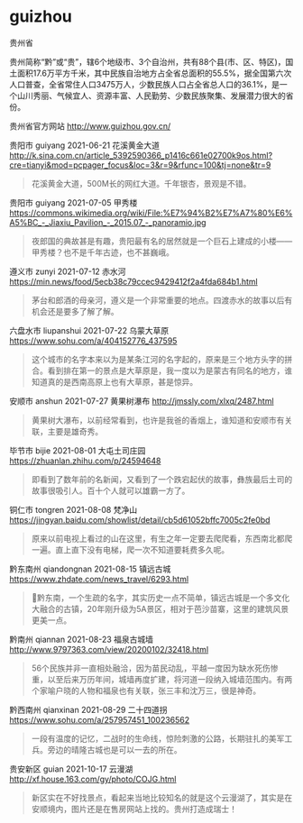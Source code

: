 # guizhou

贵州省

贵州简称“黔”或“贵”，辖6个地级市、3个自治州，共有88个县(市、区、特区)，国土面积17.6万平方千米，其中民族自治地方占全省总面积的55.5%，据全国第六次人口普查，全省常住人口3475万人，少数民族人口占全省总人口的36.1%，是一个山川秀丽、气候宜人、资源丰富、人民勤劳、少数民族聚集、发展潜力很大的省份。

贵州省官方网站 http://www.guizhou.gov.cn/

贵阳市 guiyang 2021-06-21 花溪黄金大道 http://k.sina.com.cn/article_5392590366_p1416c661e02700k9os.html?cre=tianyi&mod=pcpager_focus&loc=3&r=9&rfunc=100&tj=none&tr=9

> 花溪黄金大道，500M长的网红大道。千年银杏，景观是不错。

贵阳市 guiyang 2021-07-05 甲秀楼 https://commons.wikimedia.org/wiki/File:%E7%94%B2%E7%A7%80%E6%A5%BC_-_Jiaxiu_Pavilion_-_2015.07_-_panoramio.jpg

> 夜郎国的典故甚是有趣，贵阳最有名的居然就是一个巨石上建成的小楼——甲秀楼？也不是千年古迹，也不甚巍峨。

遵义市 zunyi 2021-07-12 赤水河 https://min.news/food/5ecb38c79ccec9429412f2a4fda684b1.html

> 茅台和郎酒的母亲河，遵义是一个非常重要的地点。四渡赤水的故事以后有机会还是要多了解了解。

六盘水市 liupanshui 2021-07-22 乌蒙大草原 https://www.sohu.com/a/404152776_437595

> 这个城市的名字本来以为是某条江河的名字起的，原来是三个地方头字的拼合。看到排在第一的景点是大草原是，我一度以为是蒙古有同名的地方，谁知道真的是西南高原上也有大草原，甚是惊异。

安顺市 anshun 2021-07-27 黄果树瀑布 http://jmssly.com/xlxq/2487.html

> 黄果树大瀑布，以前经常看到，也许是我爸的香烟上，谁知道和安顺市有关联，主要是雄奇秀。

毕节市 bijie 2021-08-01 大屯土司庄园 https://zhuanlan.zhihu.com/p/24594648

> 即看到了数年前的名新闻，又看到了一个跌宕起伏的故事，彝族最后土司的故事很吸引人。百十个人就可以雄霸一方了。

铜仁市 tongren 2021-08-08 梵净山 https://jingyan.baidu.com/showlist/detail/cb5d61052bffc7005c2fe0bd

> 原来以前电视上看过的山在这里，有生之年一定要去爬爬看，东西南北都爬一遍。直上直下没有电梯，爬一次不知道要耗费多久呢。

黔东南州 qiandongnan 2021-08-15 镇远古城 https://www.zhdate.com/news_travel/6293.html

> 黔东南，一个生疏的名字，其实历史一点不简单，镇远古城是一个多文化大融合的古镇，20年刚升级为5A景区，相对于芭沙苗寨，这里的建筑风景更美一点。

黔南州 qiannan 2021-08-23 福泉古城墙 http://www.9797363.com/view/20200102/32418.html

> 56个民族并非一直相处融洽，因为苗民动乱，平越一度因为缺水死伤惨重，以至后来万历年间，城墙再度扩建，将河道一段纳入城墙范围内。有两个家喻户晓的人物和福泉也有关联，张三丰和沈万三，很是神奇。

黔西南州 qianxinan 2021-08-29 二十四道拐 https://www.sohu.com/a/257957451_100236562

> 一段有温度的记忆，二战时的生命线，惊险刺激的公路，长期驻扎的美军工兵。旁边的晴隆古城也是可以一去的所在。

贵安新区 guian 2021-10-17 云漫湖 http://xf.house.163.com/gy/photo/COJG.html

> 新区实在不好找景点，看起来当地比较知名的就是这个云漫湖了，其实是在安顺境内，图片还是在售房网站上找的。贵州打造成瑞士！